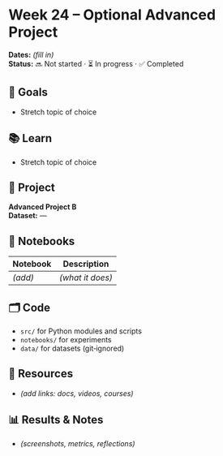 # Week 24 – Optional Advanced Project

**Dates:** _(fill in)_  
**Status:** 🔜 Not started · ⏳ In progress · ✅ Completed

## 🎯 Goals
- Stretch topic of choice

## 📚 Learn
- Stretch topic of choice

## 🧪 Project
**Advanced Project B**  
**Dataset:** —

## 📓 Notebooks
| Notebook | Description |
|---|---|
| _(add)_ | _(what it does)_ |

## 🗂️ Code
- `src/` for Python modules and scripts
- `notebooks/` for experiments
- `data/` for datasets (git‑ignored)

## 🔗 Resources
- _(add links: docs, videos, courses)_

## 📊 Results & Notes
- _(screenshots, metrics, reflections)_
